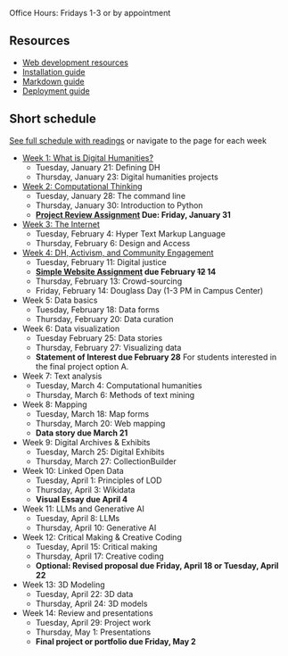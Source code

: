 Office Hours: Fridays 1-3 or by appointment

## Resources

- [Web development resources](resources/web.md)
- [Installation guide](resources/installation.md)
- [Markdown guide](resources/markdown-guide.md)
- [Deployment guide](resources/deployment.md)

## Short schedule

[See full schedule with readings](schedule.md) or navigate to the page for each week

- [Week 1: What is Digital Humanities?](wk/01)
	- Tuesday, January 21: Defining DH
	- Thursday, January 23: Digital humanities projects
- [Week 2: Computational Thinking](wk/02)
	- Tuesday, January 28: The command line
	- Thursday, January 30: Introduction to Python
	- **[Project Review Assignment](assignments/review.md) Due: Friday, January 31**
- [Week 3: The Internet](wk/03)
	- Tuesday, February 4: Hyper Text Markup Language
	- Thursday, February 6: Design and Access
- [Week 4: DH, Activism, and Community Engagement](wk/04)
	- Tuesday, February 11: Digital justice
	- **[Simple Website Assignment](assignments/website.md) due February ~~12~~ 14**
	- Thursday, February 13: Crowd-sourcing
	- Friday, February 14: Douglass Day (1-3 PM in Campus Center)
- Week 5: Data basics
	- Tuesday, February 18: Data forms
	- Thursday, February 20: Data curation
- Week 6:  Data visualization
	- Tuesday February 25: Data stories
	- Thursday, February 27: Visualizing data
	- **Statement of Interest due February 28** For students interested in the final project option A.
- Week 7: Text analysis
	- Tuesday, March 4: Computational humanities
	- Thursday, March 6: Methods of text mining
- Week 8: Mapping
	- Tuesday, March 18: Map forms
	- Thursday, March 20: Web mapping
	- **Data story due March 21**
- Week 9: Digital Archives & Exhibits
	- Tuesday, March 25: Digital Exhibits
	- Thursday, March 27: CollectionBuilder
- Week 10: Linked Open Data
	- Tuesday, April 1: Principles of LOD
	- Thursday, April 3: Wikidata
	- **Visual Essay due April 4**
- Week 11: LLMs and Generative AI
	- Tuesday, April 8: LLMs
	- Thursday, April 10: Generative AI
- Week 12: Critical Making & Creative Coding
	- Tuesday, April 15: Critical making
	- Thursday, April 17: Creative coding
	- **Optional: Revised proposal due Friday, April 18 or Tuesday, April 22**
- Week 13: 3D Modeling
	- Tuesday, April 22: 3D data
	- Thursday, April 24: 3D models
- Week 14: Review and presentations
	- Tuesday, April 29: Project work
	- Thursday, May 1: Presentations
	- **Final project or portfolio due Friday, May 2**

